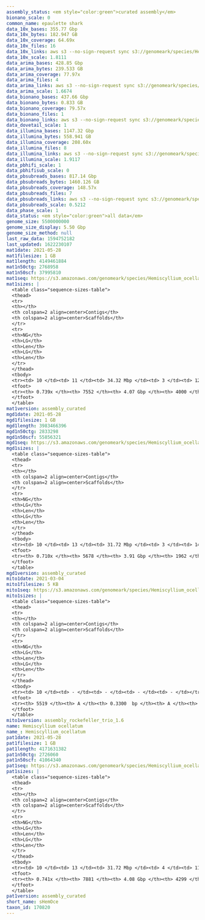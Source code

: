 ```yaml
---
assembly_status: <em style="color:green">curated assembly</em>
bionano_scale: 0
common_name: epaulette shark
data_10x_bases: 355.77 Gbp
data_10x_bytes: 182.947 GB
data_10x_coverage: 64.69x
data_10x_files: 16
data_10x_links: aws s3 --no-sign-request sync s3://genomeark/species/Hemiscyllium_ocellatum/sHemOce1/genomic_data/10x/ .<br>
data_10x_scale: 1.8111
data_arima_bases: 428.85 Gbp
data_arima_bytes: 239.533 GB
data_arima_coverage: 77.97x
data_arima_files: 4
data_arima_links: aws s3 --no-sign-request sync s3://genomeark/species/Hemiscyllium_ocellatum/sHemOce1/genomic_data/arima/ .<br>
data_arima_scale: 1.6674
data_bionano_bases: 437.66 Gbp
data_bionano_bytes: 0.833 GB
data_bionano_coverage: 79.57x
data_bionano_files: 1
data_bionano_links: aws s3 --no-sign-request sync s3://genomeark/species/Hemiscyllium_ocellatum/sHemOce1/genomic_data/bionano/ .<br>
data_dovetail_scale: 1
data_illumina_bases: 1147.32 Gbp
data_illumina_bytes: 558.941 GB
data_illumina_coverage: 208.60x
data_illumina_files: 8
data_illumina_links: aws s3 --no-sign-request sync s3://genomeark/species/Hemiscyllium_ocellatum/sHemOce2/genomic_data/illumina/ .<br>aws s3 --no-sign-request sync s3://genomeark/species/Hemiscyllium_ocellatum/sHemOce3/genomic_data/illumina/ .<br>
data_illumina_scale: 1.9117
data_pbhifi_scale: 1
data_pbhifisub_scale: 0
data_pbsubreads_bases: 817.14 Gbp
data_pbsubreads_bytes: 1460.126 GB
data_pbsubreads_coverage: 148.57x
data_pbsubreads_files: 7
data_pbsubreads_links: aws s3 --no-sign-request sync s3://genomeark/species/Hemiscyllium_ocellatum/sHemOce1/genomic_data/pacbio/ . --exclude "*ccs*bam*"<br>
data_pbsubreads_scale: 0.5212
data_phase_scale: 1
data_status: <em style="color:green">all data</em>
genome_size: 5500000000
genome_size_display: 5.50 Gbp
genome_size_method: null
last_raw_data: 1594752182
last_updated: 1622230107
mat1date: 2021-05-28
mat1filesize: 1 GB
mat1length: 4149461884
mat1n50ctg: 2768958
mat1n50scf: 37995810
mat1seq: https://s3.amazonaws.com/genomeark/species/Hemiscyllium_ocellatum/sHemOce1/assembly_curated/sHemOce1.mat.decon.20210528.fasta.gz
mat1sizes: |
  <table class="sequence-sizes-table">
  <thead>
  <tr>
  <th></th>
  <th colspan=2 align=center>Contigs</th>
  <th colspan=2 align=center>Scaffolds</th>
  </tr>
  <tr>
  <th>NG</th>
  <th>LG</th>
  <th>Len</th>
  <th>LG</th>
  <th>Len</th>
  </tr>
  </thead>
  <tbody>
  <tr><td> 10 </td><td> 11 </td><td> 34.32 Mbp </td><td> 3 </td><td> 127.15 Mbp </td></tr>  <tr><td> 20 </td><td> 32 </td><td> 22.10 Mbp </td><td> 9 </td><td> 90.81 Mbp </td></tr>  <tr><td> 30 </td><td> 66 </td><td> 12.24 Mbp </td><td> 15 </td><td> 73.77 Mbp </td></tr>  <tr><td> 40 </td><td> 129 </td><td> 6.52 Mbp </td><td> 24 </td><td> 55.28 Mbp </td></tr>  <tr style="background-color:#cccccc;"><td> 50 </td><td> 256 </td><td style="background-color:#88ff88;"> 2.77 Mbp </td><td> 36 </td><td style="background-color:#88ff88;"> 38.00 Mbp </td></tr>  <tr><td> 60 </td><td> 721 </td><td> 0.49 Mbp </td><td> 77 </td><td> 4.53 Mbp </td></tr>  <tr><td> 70 </td><td> 3854 </td><td> 96.09 Kbp </td><td> 597 </td><td> 0.35 Mbp </td></tr>  <tr><td> 80 </td><td> - </td><td> - </td><td> - </td><td> - </td></tr>  <tr><td> 90 </td><td> - </td><td> - </td><td> - </td><td> - </td></tr>  <tr><td> 100 </td><td> - </td><td> - </td><td> - </td><td> - </td></tr>  </tbody>
  <tfoot>
  <tr><th> 0.739x </th><th> 7552 </th><th> 4.07 Gbp </th><th> 4000 </th><th> 4.15 Gbp </th></tr>
  </tfoot>
  </table>
mat1version: assembly_curated
mgd1date: 2021-05-28
mgd1filesize: 1 GB
mgd1length: 3983466396
mgd1n50ctg: 2833298
mgd1n50scf: 55856321
mgd1seq: https://s3.amazonaws.com/genomeark/species/Hemiscyllium_ocellatum/sHemOce1/assembly_curated/sHemOce1.pat.X.cur.20210528.fasta.gz
mgd1sizes: |
  <table class="sequence-sizes-table">
  <thead>
  <tr>
  <th></th>
  <th colspan=2 align=center>Contigs</th>
  <th colspan=2 align=center>Scaffolds</th>
  </tr>
  <tr>
  <th>NG</th>
  <th>LG</th>
  <th>Len</th>
  <th>LG</th>
  <th>Len</th>
  </tr>
  </thead>
  <tbody>
  <tr><td> 10 </td><td> 13 </td><td> 31.72 Mbp </td><td> 3 </td><td> 144.05 Mbp </td></tr>  <tr><td> 20 </td><td> 34 </td><td> 22.77 Mbp </td><td> 7 </td><td> 120.50 Mbp </td></tr>  <tr><td> 30 </td><td> 65 </td><td> 13.47 Mbp </td><td> 12 </td><td> 99.69 Mbp </td></tr>  <tr><td> 40 </td><td> 126 </td><td> 6.45 Mbp </td><td> 19 </td><td> 69.72 Mbp </td></tr>  <tr style="background-color:#cccccc;"><td> 50 </td><td> 257 </td><td style="background-color:#88ff88;"> 2.83 Mbp </td><td> 28 </td><td style="background-color:#88ff88;"> 55.86 Mbp </td></tr>  <tr><td> 60 </td><td> 734 </td><td> 0.50 Mbp </td><td> 40 </td><td> 34.46 Mbp </td></tr>  <tr><td> 70 </td><td> 4148 </td><td> 71.17 Kbp </td><td> 374 </td><td> 0.36 Mbp </td></tr>  <tr><td> 80 </td><td> - </td><td> - </td><td> - </td><td> - </td></tr>  <tr><td> 90 </td><td> - </td><td> - </td><td> - </td><td> - </td></tr>  <tr><td> 100 </td><td> - </td><td> - </td><td> - </td><td> - </td></tr>  </tbody>
  <tfoot>
  <tr><th> 0.710x </th><th> 5678 </th><th> 3.91 Gbp </th><th> 1962 </th><th> 3.98 Gbp </th></tr>
  </tfoot>
  </table>
mgd1version: assembly_curated
mito1date: 2021-03-04
mito1filesize: 5 KB
mito1seq: https://s3.amazonaws.com/genomeark/species/Hemiscyllium_ocellatum/sHemOce1/assembly_rockefeller_trio_1.6/sHemOce1.MT.20210304.fasta.gz
mito1sizes: |
  <table class="sequence-sizes-table">
  <thead>
  <tr>
  <th></th>
  <th colspan=2 align=center>Contigs</th>
  <th colspan=2 align=center>Scaffolds</th>
  </tr>
  <tr>
  <th>NG</th>
  <th>LG</th>
  <th>Len</th>
  <th>LG</th>
  <th>Len</th>
  </tr>
  </thead>
  <tbody>
  <tr><td> 10 </td><td> - </td><td> - </td><td> - </td><td> - </td></tr>  <tr><td> 20 </td><td> - </td><td> - </td><td> - </td><td> - </td></tr>  <tr><td> 30 </td><td> - </td><td> - </td><td> - </td><td> - </td></tr>  <tr><td> 40 </td><td> - </td><td> - </td><td> - </td><td> - </td></tr>  <tr style="background-color:#cccccc;"><td> 50 </td><td> - </td><td style="background-color:#ff8888;"> - </td><td> - </td><td style="background-color:#ff8888;"> - </td></tr>  <tr><td> 60 </td><td> - </td><td> - </td><td> - </td><td> - </td></tr>  <tr><td> 70 </td><td> - </td><td> - </td><td> - </td><td> - </td></tr>  <tr><td> 80 </td><td> - </td><td> - </td><td> - </td><td> - </td></tr>  <tr><td> 90 </td><td> - </td><td> - </td><td> - </td><td> - </td></tr>  <tr><td> 100 </td><td> - </td><td> - </td><td> - </td><td> - </td></tr>  </tbody>
  <tfoot>
  <tr><th> 5519 </th><th> A </th><th> 0.3300  bp </th><th> A </th><th> 0.3300  bp </th></tr>
  </tfoot>
  </table>
mito1version: assembly_rockefeller_trio_1.6
name: Hemiscyllium ocellatum
name_: Hemiscyllium_ocellatum
pat1date: 2021-05-28
pat1filesize: 1 GB
pat1length: 4171631382
pat1n50ctg: 2726060
pat1n50scf: 41064340
pat1seq: https://s3.amazonaws.com/genomeark/species/Hemiscyllium_ocellatum/sHemOce1/assembly_curated/sHemOce1.pat.decon.20210528.fasta.gz
pat1sizes: |
  <table class="sequence-sizes-table">
  <thead>
  <tr>
  <th></th>
  <th colspan=2 align=center>Contigs</th>
  <th colspan=2 align=center>Scaffolds</th>
  </tr>
  <tr>
  <th>NG</th>
  <th>LG</th>
  <th>Len</th>
  <th>LG</th>
  <th>Len</th>
  </tr>
  </thead>
  <tbody>
  <tr><td> 10 </td><td> 13 </td><td> 31.72 Mbp </td><td> 4 </td><td> 119.15 Mbp </td></tr>  <tr><td> 20 </td><td> 34 </td><td> 22.78 Mbp </td><td> 9 </td><td> 91.22 Mbp </td></tr>  <tr><td> 30 </td><td> 65 </td><td> 13.47 Mbp </td><td> 15 </td><td> 79.50 Mbp </td></tr>  <tr><td> 40 </td><td> 126 </td><td> 6.45 Mbp </td><td> 24 </td><td> 55.28 Mbp </td></tr>  <tr style="background-color:#cccccc;"><td> 50 </td><td> 258 </td><td style="background-color:#88ff88;"> 2.73 Mbp </td><td> 35 </td><td style="background-color:#88ff88;"> 41.06 Mbp </td></tr>  <tr><td> 60 </td><td> 754 </td><td> 0.48 Mbp </td><td> 71 </td><td> 5.53 Mbp </td></tr>  <tr><td> 70 </td><td> 3929 </td><td> 96.88 Kbp </td><td> 570 </td><td> 0.37 Mbp </td></tr>  <tr><td> 80 </td><td> - </td><td> - </td><td> - </td><td> - </td></tr>  <tr><td> 90 </td><td> - </td><td> - </td><td> - </td><td> - </td></tr>  <tr><td> 100 </td><td> - </td><td> - </td><td> - </td><td> - </td></tr>  </tbody>
  <tfoot>
  <tr><th> 0.741x </th><th> 7881 </th><th> 4.08 Gbp </th><th> 4299 </th><th> 4.17 Gbp </th></tr>
  </tfoot>
  </table>
pat1version: assembly_curated
short_name: sHemOce
taxon_id: 170820
---
```

